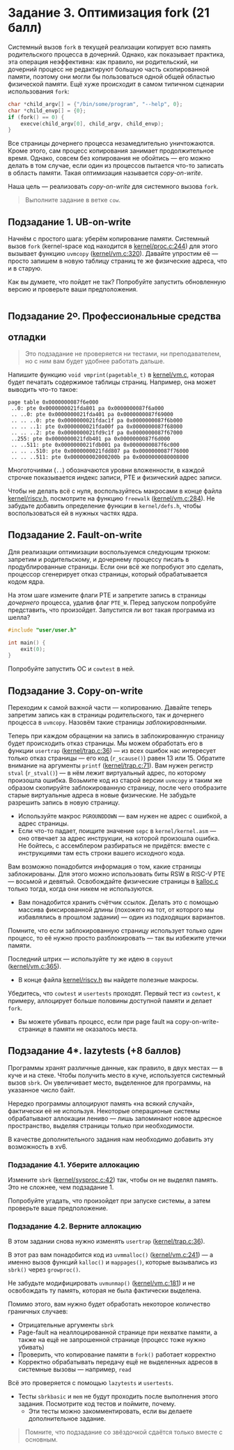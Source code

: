 # Задание 3. Оптимизация fork (21 балл)

Системный вызов `fork` в текущей реализации копирует всю память родительского процесса в дочерний. Однако, как показывает практика, эта операция неэффективна: как правило, ни родительский, ни дочерний процесс не редактируют большую часть скопированной памяти, поэтому они могли бы пользоваться одной общей областью физической памяти. Ещё хуже происходит в самом типичном сценарии использования `fork`:

```c
char *child_argv[] = {"/bin/some/program", "--help", 0};
char *child_envp[] = {0};
if (fork() == 0) {
    execve(child_argv[0], child_argv, child_envp);
}
```

Все страницы дочернего процесса незамедлительно уничтожаются. Кроме этого, сам процесс копирования занимает продолжительное время. Однако, совсем без копирования не обойтись — его можно делать в том случае, если один из процессов пытается что-то записать в область памяти. Такая оптимизация называется *copy-on-write*.

Наша цель — реализовать *copy-on-write* для системного вызова `fork`.

> Выполните задание в ветке `cow`.

## Подзадание 1. UB-on-write

Начнём с простого шага: уберём копирование памяти. Системный вызов `fork` (kernel-space код находится в [kernel/proc.c:244](kernel/proc.c#L244)) для этого вызывает функцию `uvmcopy` ([kernel/vm.c:320](kernel/vm.c#L320)). Давайте упростим её — просто запишем в новую таблицу страниц те же физические адреса, что и в старую.

Как вы думаете, что пойдет не так? Попробуйте запустить обновленную версию и проверьте ваши предположения.

## Подзадание 2༠. Профессиональные средства отладки

> Это подзадание не проверяется ни тестами, ни преподавателем, но с ним вам будет удобнее работать дальше.

Напишите функцию `void vmprint(pagetable_t)` в [kernel/vm.c](kernel/vm.c), которая будет печатать содержимое таблицы страниц. Например, она может выводить что-то такое:

```
page table 0x0000000087f6e000
 ..0: pte 0x0000000021fda801 pa 0x0000000087f6a000
 .. ..0: pte 0x0000000021fda401 pa 0x0000000087f69000
 .. .. ..0: pte 0x0000000021fdac1f pa 0x0000000087f6b000
 .. .. ..1: pte 0x0000000021fda00f pa 0x0000000087f68000
 .. .. ..2: pte 0x0000000021fd9c1f pa 0x0000000087f67000
 ..255: pte 0x0000000021fdb401 pa 0x0000000087f6d000
 .. ..511: pte 0x0000000021fdb001 pa 0x0000000087f6c000
 .. .. ..510: pte 0x0000000021fdd807 pa 0x0000000087f76000
 .. .. ..511: pte 0x000000002000200b pa 0x0000000080008000
```

Многоточиями (`..`) обозначаются уровни вложенности, в каждой строчке показывается индекс записи, PTE и физический адрес записи.

Чтобы не делать всё с нуля, воспользуйтесь макросами в конце файла [kernel/riscv.h](kernel/riscv.h), посмотрите на функцию `freewalk` ([kernel/vm.c:284](kernel/vm.c#L284)). Не забудьте добавить определение функции в `kernel/defs.h`, чтобы воспользоваться ей в нужных частях ядра.

## Подзадание 2. Fault-on-write

Для реализации оптимизации воспользуемся следующим трюком: запретим и родительскому, и дочернему процессу писать в продублированные страницы. Если они всё же попробуют это сделать, процессор сгенерирует отказ страницы, который обрабатывается кодом ядра.

На этом шаге измените флаги PTE и запретите запись в страницы *дочернего* процесса, удалив флаг `PTE_W`. Перед запуском попробуйте представить, что произойдет. Запустится ли вот такая программа из шелла?

```c
#include "user/user.h"

int main() {
    exit(0);
}
```

Попробуйте запустить ОС и `cowtest` в ней.

## Подзадание 3. Copy-on-write

Переходим к самой важной части — копированию. Давайте теперь запретим запись как в страницы родительского, так и дочернего процесса в `uvmcopy`. Назовём такие страницы *заблокированными*.

Теперь при каждом обращении на запись в заблокированную страницу будет происходить отказ страницы. Мы можем обработать его в функции `usertrap` ([kernel/trap.c:36](kernel/trap.c#L36)) — из всех ошибок нас интересует только отказ страницы — его код (`r_scause()`) равен 13 или 15. Обратите внимание на аргументы `printf` ([kernel/trap.c:71](kernel/trap.c#L71)). Вам нужен регистр `stval` (`r_stval()`) — в нём лежит виртуальный адрес, по которому произошла ошибка. Возьмите код из старой версии `uvmcopy` и таким же образом скопируйте заблокированную страницу, после чего отобразите старые виртуальные адреса в новые физические. Не забудьте разрешить запись в новую страницу.

* Используйте макрос `PGROUNDDOWN` — вам нужен не адрес с ошибкой, а адрес страницы.
* Если что-то падает, поищите значение `sepc` в `kernel/kernel.asm` — оно отвечает за адрес инструкции, на которой произошла ошибка. Не бойтесь, с ассемблером разбираться не придётся: вместе с инструкциями там есть строки вашего исходного кода.

Вам возможно понадобится информация о том, какие страницы заблокированы. Для этого можно использовать биты RSW в RISC-V PTE — восьмой и девятый. Освобождайте физические страницы в [kalloc.c](kernel/kalloc.c) только тогда, когда они никем не используются.

* Вам понадобится хранить счётчик ссылок. Делать это с помощью массива фиксированной длины (похожего на тот, от которого мы избавлялись в прошлом задании) — один из подходящих вариантов.

Помните, что если заблокированную страницу использует только один процесс, то её нужно просто разблокировать — так вы избежите утечки памяти.

Последний штрих — используйте ту же идею в `copyout` ([kernel/vm.c:365](kernel/vm.c#L365)).

* В конце файла [kernel/riscv.h](kernel/riscv.h) вы найдете полезные макросы.

Убедитесь, что `cowtest` и `usertests` проходят. Первый тест из `cowtest`, к примеру, аллоцирует больше половины доступной памяти и делает `fork`.

* Вы можете убивать процесс, если при page fault на copy-on-write-странице в памяти не оказалось места.

## Подзадание 4*. lazytests (+8 баллов)

Программы хранят различные данные, как правило, в двух местах — в куче и на стеке. Чтобы получить место в куче, используется системный вызов `sbrk`. Он увеличивает место, выделенное для программы, на указанное число байт.

Нередко программы аллоцируют память «на всякий случай», фактически её не используя. Некоторые операционые системы обрабатывают аллокации лениво — лишь запоминают новое адресное пространство, выделяя страницы только при необходимости.

В качестве дополнительного задания нам необходимо добавить эту возможность в xv6.

### Подзадание 4.1. Уберите аллокацию

Измените `sbrk` ([kernel/sysproc.c:42](kernel/sysproc.c#L42)) так, чтобы он не выделял память. Это не сложнее, чем подзадание 1.

Попробуйте угадать, что произойдет при запуске системы, а затем проверьте ваше предположение.

### Подзадание 4.2. Верните аллокацию

В этом задании снова нужно изменять `usertrap` ([kernel/trap.c:36](kernel/trap.c#L36)).

В этот раз вам понадобится код из `uvmmalloc()` ([kernel/vm.c:241](kernel/vm.c#L241)) — а именно вызов функций `kalloc()` и `mappages()`, которые вызывались из `sbrk()` через `growproc()`.

Не забудьте модифицировать `uvmunmap()` ([kernel/vm.c:181](kernel/vm.c#L181)) и не освобождать ту память, которая не была фактически выделена.

Помимо этого, вам нужно будет обработать некоторое количество граничных случаев:

* Отрицательные аргументы `sbrk`
* Page-fault на неаллоцированной странице при нехватке памяти, а также на ещё не запрошенной странице (процесс тоже нужно убивать)
* Проверить, что копирование памяти в `fork()` работает корректно
* Корректно обрабатывать передачу ещё не выделенных адресов в системные вызовы — например, `read` 

Всё это проверяется с помощью `lazytests` и `usertests`.

* Тесты `sbrkbasic` и `mem` не будут проходить после выполнения этого задания. Посмотрите код тестов и поймите, почему.
   * Эти тесты можно закомментировать, если вы делаете дополнительное задание.

> Помните, что подзадание со звёздочкой сдаётся только вместе с основным.
